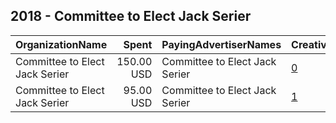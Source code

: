## 2018 - Committee to Elect Jack Serier 
|OrganizationName|Spent|PayingAdvertiserNames|CreativeUrls|Impressions|Genders|AgeBrackets|CountryCodes|BillingAddresses|CandidateBallotInformation|
|:---|---:|:---|:---|---:|:---|:---|:---|:---|:---|
|Committee to Elect Jack Serier|150.00 USD|Committee to Elect Jack Serier|[0](https://www.snap.com/political-ads/asset/10d72a1f6d5d1f738f826bfe0a68d030954f75694c59c474580bb3f853b2b42a?mediaType=png)|40,041||18+|united states|US||
|Committee to Elect Jack Serier|95.00 USD|Committee to Elect Jack Serier|[1](https://www.snap.com/political-ads/asset/10d72a1f6d5d1f738f826bfe0a68d030954f75694c59c474580bb3f853b2b42a?mediaType=png)|55,610|||united states|US||
